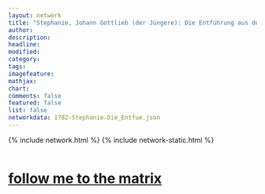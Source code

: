 ```yaml
---
layout: network
title: "Stephanie, Johann Gottlieb (der Jüngere): Die Entführung aus dem Serail (1782)"
author:
description:
headline:
modified:
category:
tags: 
imagefeature: 
mathjax: 
chart: 
comments: false
featured: false
list: false
networkdata: 1782-Stephanie-Die_Entfue.json
---
```

{% include network.html %}
{% include network-static.html %}
<div class="row">
  <div class="small-5 small-centered columns"><a href="/matrix381"><h1>follow me to the matrix</h1></a>
</div>
</div>
